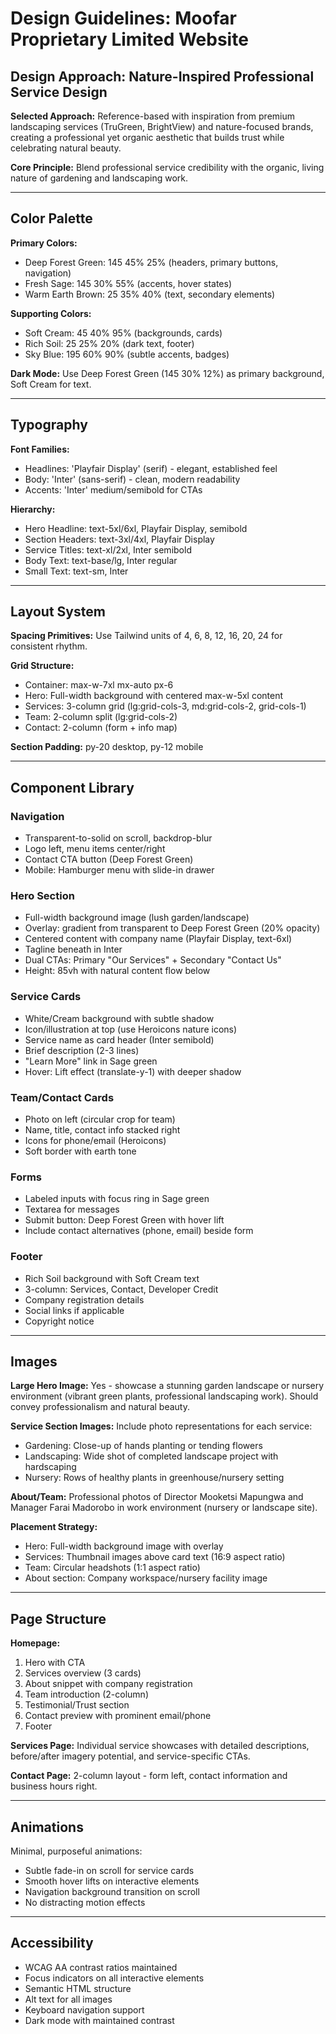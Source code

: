 # Design Guidelines: Moofar Proprietary Limited Website

## Design Approach: Nature-Inspired Professional Service Design

**Selected Approach:** Reference-based with inspiration from premium landscaping services (TruGreen, BrightView) and nature-focused brands, creating a professional yet organic aesthetic that builds trust while celebrating natural beauty.

**Core Principle:** Blend professional service credibility with the organic, living nature of gardening and landscaping work.

---

## Color Palette

**Primary Colors:**
- Deep Forest Green: 145 45% 25% (headers, primary buttons, navigation)
- Fresh Sage: 145 30% 55% (accents, hover states)
- Warm Earth Brown: 25 35% 40% (text, secondary elements)

**Supporting Colors:**
- Soft Cream: 45 40% 95% (backgrounds, cards)
- Rich Soil: 25 25% 20% (dark text, footer)
- Sky Blue: 195 60% 90% (subtle accents, badges)

**Dark Mode:** Use Deep Forest Green (145 30% 12%) as primary background, Soft Cream for text.

---

## Typography

**Font Families:**
- Headlines: 'Playfair Display' (serif) - elegant, established feel
- Body: 'Inter' (sans-serif) - clean, modern readability
- Accents: 'Inter' medium/semibold for CTAs

**Hierarchy:**
- Hero Headline: text-5xl/6xl, Playfair Display, semibold
- Section Headers: text-3xl/4xl, Playfair Display
- Service Titles: text-xl/2xl, Inter semibold
- Body Text: text-base/lg, Inter regular
- Small Text: text-sm, Inter

---

## Layout System

**Spacing Primitives:** Use Tailwind units of 4, 6, 8, 12, 16, 20, 24 for consistent rhythm.

**Grid Structure:**
- Container: max-w-7xl mx-auto px-6
- Hero: Full-width background with centered max-w-5xl content
- Services: 3-column grid (lg:grid-cols-3, md:grid-cols-2, grid-cols-1)
- Team: 2-column split (lg:grid-cols-2)
- Contact: 2-column (form + info map)

**Section Padding:** py-20 desktop, py-12 mobile

---

## Component Library

### Navigation
- Transparent-to-solid on scroll, backdrop-blur
- Logo left, menu items center/right
- Contact CTA button (Deep Forest Green)
- Mobile: Hamburger menu with slide-in drawer

### Hero Section
- Full-width background image (lush garden/landscape)
- Overlay: gradient from transparent to Deep Forest Green (20% opacity)
- Centered content with company name (Playfair Display, text-6xl)
- Tagline beneath in Inter
- Dual CTAs: Primary "Our Services" + Secondary "Contact Us"
- Height: 85vh with natural content flow below

### Service Cards
- White/Cream background with subtle shadow
- Icon/illustration at top (use Heroicons nature icons)
- Service name as card header (Inter semibold)
- Brief description (2-3 lines)
- "Learn More" link in Sage green
- Hover: Lift effect (translate-y-1) with deeper shadow

### Team/Contact Cards
- Photo on left (circular crop for team)
- Name, title, contact info stacked right
- Icons for phone/email (Heroicons)
- Soft border with earth tone

### Forms
- Labeled inputs with focus ring in Sage green
- Textarea for messages
- Submit button: Deep Forest Green with hover lift
- Include contact alternatives (phone, email) beside form

### Footer
- Rich Soil background with Soft Cream text
- 3-column: Services, Contact, Developer Credit
- Company registration details
- Social links if applicable
- Copyright notice

---

## Images

**Large Hero Image:** Yes - showcase a stunning garden landscape or nursery environment (vibrant green plants, professional landscaping work). Should convey professionalism and natural beauty.

**Service Section Images:** Include photo representations for each service:
- Gardening: Close-up of hands planting or tending flowers
- Landscaping: Wide shot of completed landscape project with hardscaping
- Nursery: Rows of healthy plants in greenhouse/nursery setting

**About/Team:** Professional photos of Director Mooketsi Mapungwa and Manager Farai Madorobo in work environment (nursery or landscape site).

**Placement Strategy:**
- Hero: Full-width background image with overlay
- Services: Thumbnail images above card text (16:9 aspect ratio)
- Team: Circular headshots (1:1 aspect ratio)
- About section: Company workspace/nursery facility image

---

## Page Structure

**Homepage:**
1. Hero with CTA
2. Services overview (3 cards)
3. About snippet with company registration
4. Team introduction (2-column)
5. Testimonial/Trust section
6. Contact preview with prominent email/phone
7. Footer

**Services Page:**
Individual service showcases with detailed descriptions, before/after imagery potential, and service-specific CTAs.

**Contact Page:**
2-column layout - form left, contact information and business hours right.

---

## Animations

Minimal, purposeful animations:
- Subtle fade-in on scroll for service cards
- Smooth hover lifts on interactive elements
- Navigation background transition on scroll
- No distracting motion effects

---

## Accessibility

- WCAG AA contrast ratios maintained
- Focus indicators on all interactive elements
- Semantic HTML structure
- Alt text for all images
- Keyboard navigation support
- Dark mode with maintained contrast